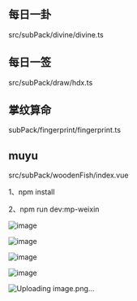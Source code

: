 ## 每日一卦
src/subPack/divine/divine.ts

## 每日一签
src/subPack/draw/hdx.ts

## 掌纹算命
subPack/fingerprint/fingerprint.ts

## muyu
src/subPack/woodenFish/index.vue

<!-- 安装 -->

1、npm install

<!-- 打包 -->

2、npm run dev:mp-weixin


![image](https://github.com/aliaoJin/wxapplet/assets/79967951/82afa82f-fc06-410b-907e-5b8ca43a8ab1)


![image](https://github.com/aliaoJin/wxapplet/assets/79967951/6326c4f3-8fbb-475d-9e92-212c565b1234)

![image](https://github.com/aliaoJin/wxapplet/assets/79967951/e1b93340-82fc-460d-b90a-fdc27df60f54)

![image](https://github.com/aliaoJin/wxapplet/assets/79967951/7d91d613-cf1b-4d3b-bca7-74a9459f6be0)


![Uploading image.png…]()
